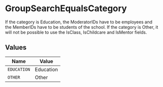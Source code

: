 # GroupSearchEqualsCategory

If the category is Education, the ModeratorIDs have to be employees and the MemberIDs have to be students of the school. If the category is Other, it will not be possible to use the IsClass, IsChildcare and IsMentor fields.



## Values

| Name        | Value       |
| ----------- | ----------- |
| `EDUCATION` | Education   |
| `OTHER`     | Other       |